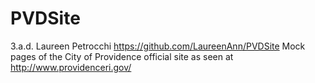 # PVDSite

3.a.d. Laureen Petrocchi
https://github.com/LaureenAnn/PVDSite
Mock pages of the City of Providence official site as seen at 
http://www.providenceri.gov/

